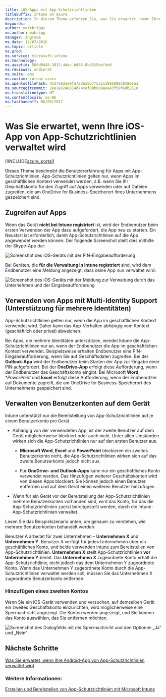 ```yaml
---
title: iOS-Apps mit App-Schutzrichtlinien
titleSuffix: Intune on Azure
description: In diesem Thema erfahren Sie, was Sie erwartet, wenn Ihre iOS-App von App-Schutzrichtlinien verwaltet wird."
keywords: 
author: mattbriggs
ms.author: mabrigg
manager: angrobe
ms.date: 12/07/2016
ms.topic: article
ms.prod: 
ms.service: microsoft-intune
ms.technology: 
ms.assetid: 586d9440-3813-4dec-b865-8bd319befde0
ms.reviewer: andcerat
ms.suite: ems
ms.custom: intune-azure
ms.openlocfilehash: 4527e82ae9fa7226a0b7753111886882d85801e3
ms.sourcegitcommit: 2ee1e8248814d74cef80b609a8e43f59fa0b2618
ms.translationtype: HT
ms.contentlocale: de-DE
ms.lasthandoff: 08/09/2017
---
```

# <a name="what-to-expect-when-your-ios-app-is-managed-by-app-protection-policies"></a>Was Sie erwartet, wenn Ihre iOS-App von App-Schutzrichtlinien verwaltet wird

[!INCLUDE[azure_portal](./includes/azure_portal.md)]

Dieses Thema beschreibt die Benutzererfahrung für Apps mit App-Schutzrichtlinien. App-Schutzrichtlinien gelten nur, wenn Apps im geschäftlichen Kontext verwendet werden, z.B. wenn Sie Ihr Geschäftskonto für den Zugriff auf Apps verwenden oder auf Dateien zugreifen, die am OneDrive for Business-Speicherort Ihres Unternehmens gespeichert sind.
##  <a name="accessing-apps"></a>Zugreifen auf Apps

Wenn das Gerät **nicht bei Intune registriert** ist, wird der Endbenutzer beim ersten Verwenden der App dazu aufgefordert, die App neu zu starten.  Ein Neustart ist erforderlich, damit App-Schutzrichtlinien auf die App angewendet werden können. Der folgende Screenshot stellt dies mithilfe der Skype-App dar:


![Screenshot des iOS-Geräts mit der PIN-Eingabeaufforderung](./media/ios-pin-prompt.png)

Bei Geräten, die **für die Verwaltung in Intune registriert** sind, wird dem Endbenutzer eine Meldung angezeigt, dass seine App nun verwaltet wird:

![Screenshot des iOS-Geräts mit der Meldung zur Verwaltung durch das Unternehmen und der Eingabeaufforderung](./media/ios-managed-devices-pin-prompt.png)

##  <a name="using-apps-with-multi-identity-support"></a>Verwenden von Apps mit Multi-Identity Support (Unterstützung für mehrere Identitäten)

App-Schutzrichtlinien gelten nur, wenn die App im geschäftlichen Kontext verwendet wird. Daher kann das App-Verhalten abhängig vom Kontext (geschäftlich oder privat) abweichen.  

Bei Apps, die mehrere Identitäten unterstützen, wendet Intune die App-Schutzrichtlinien nur an, wenn der Endbenutzer die App im geschäftlichen Kontext verwendet.  Beispielsweise erhalten Endbenutzer eine PIN-Eingabeaufforderung, wenn Sie auf Geschäftsdaten zugreifen.  Bei der **Outlook-App** wird der Endbenutzer beim Starten der App zur Eingabe einer PIN aufgefordert. Bei der **OneDrive-App** erfolgt diese Aufforderung, wenn der Endbenutzer das Geschäftskonto eingibt.  Bei Microsoft **Word**, **PowerPoint* und **Excel** erfolgt diese Aufforderung, wenn der Endbenutzer auf Dokumente zugreift, die am OneDrive for Business-Speicherort des Unternehmens gespeichert sind.
##  <a name="managing-user-accounts-on-the-device"></a>Verwalten von Benutzerkonten auf dem Gerät

Intune unterstützt nur die Bereitstellung von App-Schutzrichtlinien auf je einem Benutzerkonto pro Gerät.

* Abhängig von der verwendeten App, ist der zweite Benutzer auf dem Gerät möglicherweise blockiert oder auch nicht. Unter allen Umständen wirken sich die App-Schutzrichtlinien nur auf den ersten Benutzer aus.
  * **Microsoft Word**, **Excel** und **PowerPoint** blockieren ein zweites Benutzerkonto nicht, die App-Schutzrichtlinien wirken sich auf das zweite Benutzerkonto jedoch nicht aus.  

  * Für **OneDrive- und Outlook-Apps** kann nur ein geschäftliches Konto verwendet werden.  Das Hinzufügen weiterer Geschäftskonten wird von diesen Apps blockiert.  Sie können jedoch einen Benutzer entfernen und auf dem Gerät einen weiteren Benutzer hinzufügen.

* Wenn für ein Gerät vor der Bereitstellung der App-Schutzrichtlinien mehrere Benutzerkonten vorhanden sind, wird das Konto, für das die App-Schutzrichtlinien zuerst bereitgestellt werden, durch die Intune-App-Schutzrichtlinien verwaltet.


Lesen Sie das Beispielszenario unten, um genauer zu verstehen, wie mehrere Benutzerkonten behandelt werden.

Benutzer A arbeitet für zwei Unternehmen – **Unternehmen X** und **Unternehmen Y**. Benutzer A verfügt für jedes Unternehmen über ein geschäftliches Konto, und beide verwenden Intune zum Bereitstellen von App-Schutzrichtlinien. **Unternehmen X** stellt App-Schutzrichtlinien **vor** **Unternehmen Y** bereit. Das **Unternehmen X** zugeordnete Konto erhält die App-Schutzrichtlinie, nicht jedoch das dem Unternehmen Y zugeordnete Konto. Wenn das Unternehmen Y zugeordnete Konto durch die App-Schutzrichtlinien verwaltet werden soll, müssen Sie das Unternehmen X zugeordnete Benutzerkonto entfernen.
### <a name="adding-a-second-account"></a>Hinzufügen eines zweiten Kontos

Wenn Sie ein iOS-Gerät verwenden und versuchen, auf demselben Gerät ein zweites Geschäftskonto einzurichten, wird möglicherweise eine Sperrnachricht angezeigt.  Die Konten werden angezeigt, und Sie können das Konto auswählen, das Sie entfernen möchten.

![Screenshot des Dialogfelds mit der Sperrnachricht und den Optionen „Ja“ und „Nein“](./media/ios-switch-user.PNG)

## <a name="next-steps"></a>Nächste Schritte
[Was Sie erwartet, wenn Ihre Android-App von App-Schutzrichtlinien verwaltet wird](app-protection-enabled-apps-android.md)
### <a name="see-also"></a>Weitere Informationen:
[Erstellen und Bereitstellen von App-Schutzrichtlinien mit Microsoft Intune](app-protection-policies.md)
